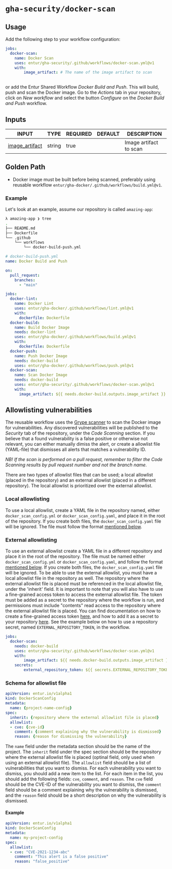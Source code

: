 # `gha-security/docker-scan`

## Usage

Add the following step to your workflow configuration:

```yml
jobs:
  docker-scan:
    name: Docker Scan
    uses: entur/gha-security/.github/workflows/docker-scan.yml@v1
    with:
        image_artifact: # The name of the image artifact to scan
    
```
or add the Entur Shared Workflow _Docker Build and Push_. This will build, push and scan the Docker image.
Go to the _Actions_ tab in your repository, click on _New workflow_ and select the button _Configure_ on the _Docker Build and Push_ workflow.


## Inputs

<!-- AUTO-DOC-INPUT:START - Do not remove or modify this section -->

|                                   INPUT                                    |  TYPE  | REQUIRED | DEFAULT |      DESCRIPTION       |
|----------------------------------------------------------------------------|--------|----------|---------|------------------------|
| <a name="input_image_artifact"></a>[image_artifact](#input_image_artifact) | string |   true   |         | Image artifact to scan |

<!-- AUTO-DOC-INPUT:END -->

## Golden Path

- Docker image must be built before being scanned, preferably using reusable workflow `entur/gha-docker/.github/workflows/build.yml@v1`.

### Example

Let's look at an example, assume our repository is called `amazing-app`:

```sh
λ amazing-app ❯ tree
.
├── README.md
├── Dockerfile
└── .github
    └── workflows
        └── docker-build-push.yml
```

```yaml
# docker-build-push.yml
name: Docker Build and Push

on:
  pull_request:
    branches:
      - "main"

jobs:
  docker-lint:
    name: Docker Lint
    uses: entur/gha-docker/.github/workflows/lint.yml@v1
    with:
      dockerfile: Dockerfile
  docker-build:
    name: Build Docker Image
    needs: docker-lint
    uses: entur/gha-docker/.github/workflows/build.yml@v1
    with:
      dockerfile: Dockerfile
  docker-push:
    name: Push Docker Image
    needs: docker-build
    uses: entur/gha-docker/.github/workflows/push.yml@v1
  docker-scan:
    name: Scan Docker Image
    needs: docker-build
    uses: entur/gha-security/.github/workflows/docker-scan.yml@v1
    with:
      image_artifact: ${{ needs.docker-build.outputs.image_artifact }}

```


## Allowlisting vulnerabilities
The reusable workflow uses the [Grype scanner](https://github.com/marketplace/actions/anchore-container-scan) to scan the Docker image for vulnerabilities. Any discovered vulnerabilities will be published to the _Security_ tab of the repository, under the _Code Scanning_ section. If you believe that a found vulnerability is a false positive or otherwise not relevant, you can either manually dimiss the alert, or create a allowlist file (YAML-file) that dismisses all alerts that matches a vulnerability ID. 

_NB! If the scan is performed on a pull request, remember to filter the Code Scanning results by pull request number and not the branch name._

There are two types of allowlist files that can be used; a local allowlist (placed in the repository) and an external allowlist (placed in a different repository). The local allowlist is prioritized over the external allowlist.

### Local allowlisting
To use a local allowlist, create a YAML file in the repository named, either `docker_scan_config.yml` or `docker_scan_config.yaml`, and place it in the root of the repository. If you create both files, the `docker_scan_config.yaml` file will be ignored. The file must follow the format [mentioned below](#schema-for-allowlist-file).

### External allowlisting
To use an external allowlist create a YAML file in a different repository and place it in the root of the repository. The file must be named either `docker_scan_config.yml` or `docker_scan_config.yaml`, and follow the format [mentioned below](#schema-for-allowlist-file). If you create both files, the `docker_scan_config.yaml` file will be ignored. To be able to use the external allowlist, you must have a local allowlist file in the repository as well. The repository where the external allowlist file is placed must be referenced in the local allowlist file, under the 'inherit' field. It is important to note that you will also have to use a fine-grained access token to access the external allowlist file. The token must be added as a secret to the repository where the workflow is run, and permissions must include "contents" read access to the repository where the external allowlist file is placed. You can find documentation on how to create a fine-grained access token [here](https://docs.github.com/en/enterprise-cloud@latest/authentication/keeping-your-account-and-data-secure/managing-your-personal-access-tokens#creating-a-fine-grained-personal-access-token), and how to add it as a secret to your repository [here](https://docs.github.com/en/actions/security-guides/using-secrets-in-github-actions#creating-secrets-for-a-repository). See the example below on how to use a repository secret, named `EXTERNAL_REPOSITORY_TOKEN`, in the workflow.

```yaml
jobs:
  docker-scan:
    needs: docker-build
    uses: entur/gha-security/.github/workflows/docker-scan.yml@v1
    with:
        image_artifact: ${{ needs.docker-build.outputs.image_artifact }}
    secrets:
        external_repository_token: ${{ secrets.EXTERNAL_REPOSITORY_TOKEN }}
```

### Schema for allowlist file
```yaml
apiVersion: entur.io/v1alpha1
kind: DockerScanConfig
metadata:
  name: {project-name-config}
spec:
  inherit: {repository where the external allowlist file is placed}
  allowlist:
  - cve: {cve-id}
    comment: {comment explaining why the vulnerability is dismissed}
    reason: {reason for dismissing the vulnerability}
```
The `name` field under the metadata section should be the name of the project. The `inherit` field under the spec section should be the repository where the external allowlist file is placed (optinal field, only used when using an external allowlist file). The `allowlist` field should be a list of vulnerabilities that you want to dismiss. For each vulnerability you want to dismiss, you should add a new item to the list. For each item in the list, you should add the following fields: `cve`, `comment`, and `reason`. The `cve` field should be the CVE-ID of the vulnerability you want to dismiss, the `comment` field should be a comment explaining why the vulnerability is dismissed, and the `reason` field should be a short description on why the vulnerability is dismissed.

#### Example

```yaml
apiVersion: entur.io/v1alpha1
kind: DockerScanConfig
metadata:
  name: my-project-config
spec:
  allowlist:
  - cve: "CVE-2021-1234-abc"
    comment: "This alert is a false positive"
    reason: "false_positive"
```
